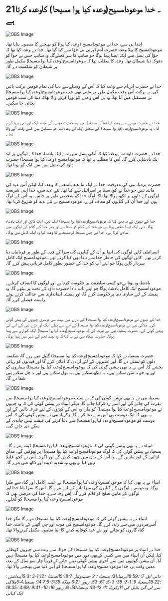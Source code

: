 # 21۔ خدا موعودامسیح(وعدہ کیا ہوا مسیحا) کاوعدہ کرتا ہے

![OBS Image](https://cdn.door43.org/obs/jpg/360px/obs-en-21-01.jpg)

ابتدا ہی سے، خدا نے موعودامسیح (وعدہ کیا ہوا) کو بھیجنے کا منصوبہ بنایا تھا۔ موعودامسیح کا پہلا وعدہ حضرت آدم اوربی بی حوّا سے کیا گیا تھا۔ خدا نے وعدہ کیا تھا کہ حوّا کی نسل سے ایک ایسا پیدا ہوگا جو سانپ کا سر کچلےگا۔ وہ سانپ جس نے حوا کو دھوکہ دیا شیطان تھا۔ وعدہ کا مطلب تھا کہ موعودامسیح(وعدہ کیا ہوا مسیحا) مکمل طور پر شیطان کو شکست دے گا۔

![OBS Image](https://cdn.door43.org/obs/jpg/360px/obs-en-21-02.jpg)

خدا نے حضرت ابرہام سے وعدہ کیا کہ اُس کے وسیلےسے دنیا کی تمام قومیں برکت پائیں گی۔ یہ برکت اُس وقت مکمل طور پر ملنی تھی جب موعودامسیح(وعدہ کیا ہوا مسیحا) نے مستقبل میں آنا تھا۔ وہ ہی اس وعدے کو پورا کرنے والا تھاکہ دنیا کی سب قومیں بچائی جا سکیں۔

![OBS Image](https://cdn.door43.org/obs/jpg/360px/obs-en-21-03.jpg)

خدا نے حضرت موسیٰ سے وعدہ کیا تھا کہ مستقبل میں وہ حضرت موسیٰ کی مانند ایک اوَر نبی برپا کرے گا ۔ یہ موعودامسیح(وعدہ کیا ہوا مسیحا) کے متعلق ایک اوَر وعدہ تھا جو مستقبل میں کسی وقت آنے والا تھا ۔

![OBS Image](https://cdn.door43.org/obs/jpg/360px/obs-en-21-04.jpg)

خدا نے حضرت داؤد سے وعدہ کیا کہ اُنکی نسل میں سے ایک بادشاہ خدا کے لوگوں پر ابد تک بادشاہی کرے گا۔ اُس کا مطلب یہ تھا کہ موعودامسیح (وعدہ کیا ہوا مسیحا) حضرت داؤد کی نسل میں سے ایک کو ہونا تھا۔

![OBS Image](https://cdn.door43.org/obs/jpg/360px/obs-en-21-05.jpg)

حضرت یرمیاہ نبی کی معرفت، خدا نے ایک نیا عہد باندھنے کا وعدہ کیا، لیکن اُس عہد کی مانند نہیں جو خدا نے کوہ ِسینا پر اسرائیل سے کیا تھا۔ نئے عہد میں، خدا اپنی شریعت لوگوں کے دلوں پر لکھنےوالا تھا تاکہ لوگ خدا کو شخصی طور پر جانیں، وہ اُس کے لوگ ہوں اور خدا اُن کے گناہوں کو معاف کر ے۔ موعودامسیح نے نئے عہد کو شروع کرنا تھا۔

![OBS Image](https://cdn.door43.org/obs/jpg/360px/obs-en-21-06.jpg)

خدا کے نبیوں نے یہ بھی کہا کہ موعودامسیح(وعدہ کیا ہوا مسیحا) ایک نبی، ایک کاہن اور ایک بادشاہ ہوگا۔ نبی ایک ایسا شخص ہوتا ہے جو خدا کے کلام کو سُنتا ہے اور پھر خدا کے کلام کی لوگوں میں منادی کرتا ہے۔ خدا نے جِس مسیحا کو بھیجنے کا وعدہ کیا وہ ایک کامل نبی ہوگا۔

![OBS Image](https://cdn.door43.org/obs/jpg/360px/obs-en-21-07.jpg)

اسرائیلی کاہن لوگوں کی ایما پر اُن کے گناہوں کی سزا کے فدیہ کے طور پر قربانیاں دیا کرتے تھے۔ کاہن لوگوں کی خاطر خدا سے دعا بھی کیا کرتے تھے۔ موعودامسیح ایک کامل سردار کاہن ہوگا جو اپنے آپ کو خدا کے حضور بطور کامل قربانی پیش کرے گا۔

![OBS Image](https://cdn.door43.org/obs/jpg/360px/obs-en-21-08.jpg)

بادشاہ وہ ہوتا ہےجو کسی سلطنت پر حکومت کرتا ہے اور لوگوں کا انصاف کرتاہے۔ موعودامسیح ایک کامل بادشاہ ہوگا جو اپنے باپ دادا حضرت داؤد کے تخت پر بیٹھے گا۔ وہ ہمیشہ کے لیے ساری دنیا پرحکومت کرے گا، اور ہمیشہ ایمانداری سے عدالت کرتے ہوئے راست فیصلے کرے گا۔

![OBS Image](https://cdn.door43.org/obs/jpg/360px/obs-en-21-09.jpg)

خدا کے نبیوں نے موعودامسیح(وعدہ کیا ہوا مسیحا) کے بارے میں بہت سی دوسری چیزوں کی پیش گوئی کی۔ ملاکی نبی نے موعودامسیح(وعدہ کیا ہوا مسیحا) کے آنے سے پہلے ایک اَور بڑے نبی کے آنے کی پیشن گوئی کی۔ حضرت یسعیاہ نبی نے نبوت کی کہ موعودامسیح(وعدہ کیا ہوا مسیحا) ایک کنواری سے پیدا ہوگا۔ حضرت میکاہ نبی نے یہ کہا کہ وہ بیت لحم کے شہر میں پیدا ہوگا۔

![OBS Image](https://cdn.door43.org/obs/jpg/360px/obs-en-21-10.jpg)

حضرت یسعیاہ نے کہا کہ موعودامسیح(وعدہ کیا ہوا مسیحا) گلیل میں رہے گا، شکستہ دلوں کو تسلی دے گا، اور اسیروں کے لئے آزادی کا اعلان کرے گا اور قیدیوں کو رہائی بخشے گا۔ اُس نے یہ بھی پیشن گوئی کی کہ موعودامسیح(وعدہ کیا ہوا مسیحا) بیماروں کو اور وہ جو نہ سُن سکتے ہیں، نہ دیکھ سکتے ہیں، نہ بول سکتے ہیں اور نہ چل سکتے ہیں شفا دے گا۔

![OBS Image](https://cdn.door43.org/obs/jpg/360px/obs-en-21-11.jpg)

یسعیاہ نبی نے یہ بھی پیشن گوئی کی کہ بے سبب موعودامسیح(وعدہ کیا ہوا مسیحا) سے نفرت کی جائے گی اور اُسے رد کرکیا جائے گا۔ دیگر انبیاء نے پیشن گوئی کی کہ وہ جنہوں نے موعودامسیح(وعدہ کیا ہوا مسیحا) کو مارا وہ اُس کے کپڑوں کے لیے قرعہ ڈالیں گے اور یہ بھی کہ ایک دوست ہی اُس سے دغا کرے گا۔ زکریاہ نبی نے پیشن گوئی کی کہ اُس دوست کو موعودامسیح(وعدہ کیا ہوا مسیحا) سے دغا کرنے کی قیمت تیس چاندی کے سکے دی جائے گی۔

![OBS Image](https://cdn.door43.org/obs/jpg/360px/obs-en-21-12.jpg)

انبیاء نے یہ بھی پیشن گوئی کی کہ موعودامسیح(وعدہ کیا ہوا مسیحا) کیسےمرے گا ۔ یسعیاہ نے پیشن گوئی کی کہ لوگ موعودامسیح(وعدہ کیا ہوا مسیحا) پر تھوکیں گے، مذاق اڑا‏ئیں گے اور ماریں گے۔ وہ اُس کے بدن میں چھید کريں گے اور اگرچہ اُس نے کچھ غلط نہیں کیا تو بھی وہ شدید اذیت اور دُکھ میں مرے گا۔

![OBS Image](https://cdn.door43.org/obs/jpg/360px/obs-en-21-13.jpg)

انبیاء نے یہ بھی کہا کہ موعودامسیح(وعدہ کیا ہوا مسیحا) بے عیب، کامل اور گناہ سے مبّرا ہوگا۔ وہ دوسرے لوگوں کے گناہوں کی سزا پانے کے لئے مرے گا۔ اُس کا سزا پانا خدا اور لوگوں کے مابین صلح کو قائم کرے گا۔ اِس وجہ سےیہ خدا کی مرضی تھی کہ موعودامسیح(وعدہ کیا ہوا مسیحا) کو کُچلے۔

![OBS Image](https://cdn.door43.org/obs/jpg/360px/obs-en-21-14.jpg)

انبیاء نے یہ پیشن گوئی کی کہ موعودامسیح(وعدہ کیا ہوا مسیحا) مرے گا مگر خدا اُسےُمردوں میں سے زندہ کرے گا۔ موعودامسیح کی موت اور جی اُٹھنے کے باعث، خدا گناہ گاروں کو بچانے اور نئے عہد کوقائم کرنے کا اپنا منصوبہ مکمل کرنےوالا تھا۔

![OBS Image](https://cdn.door43.org/obs/jpg/360px/obs-en-21-15.jpg)

خدا نے انبیاء پر موعودامسیح(وعدہ کیا ہوا مسیحا) کے حوالہ سے بہت سی چیزوں کوظاہر کیا، لیکن اُن انبیاء میں سے کسی کےبھی دور میں موعودامسیح(وعدہ کیا ہوا مسیحا) نہیں آیا۔ اُن پیشن گوئیوں میں سے آخری پیشن گوئی دیئے جانے کےقریباً چار سو سال کے بعد، معین وقت پر، خدا موعودامسیح(وعدہ کیا ہوا مسیحا) کو اِس دُنیا میں بھیجنے والا تھا۔

_: پیدائش‎15:3؛‎ 3-1:12؛‎ ‎ استثنا‎15:18؛ 2 -سیموئیل 7؛‎ ‎یرمیاہ31؛ یسعیاہ‎16:59؛‎ ‎دانی ایل 7؛ ملاکی‎5:4؛ یسعیاہ‎14:7؛‎5-3:35 میکاہ ‎5:2؛‎ ‎ یسعیاہ 9: 1-7؛ 35: 3-5؛ 61؛ 53؛ زبور‎18:22؛‎ 19:35؛‎ 4:69؛‎ 9:41 زکریاہ 11: 12-13؛ یسعیاہ50: 6؛ زبور 16: 10-‏‎11 سے لی گئ بائبل کی ایک کہانی_
